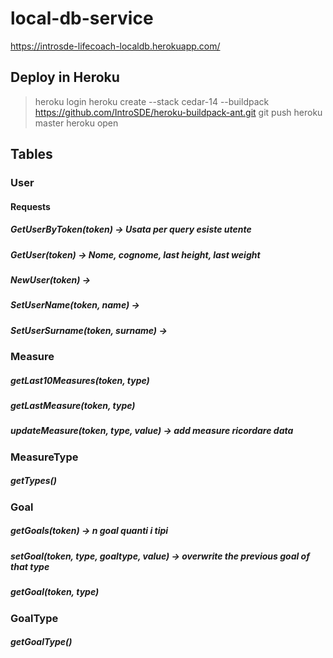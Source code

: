 # local-db-service
https://introsde-lifecoach-localdb.herokuapp.com/

## Deploy in Heroku 
>heroku login
>heroku create --stack cedar-14 --buildpack https://github.com/IntroSDE/heroku-buildpack-ant.git
>git push heroku master
>heroku open

## Tables
### User
#### Requests
##### GetUserByToken(token) -> Usata per query esiste utente
##### GetUser(token) -> Nome, cognome, last height, last weight
##### NewUser(token) -> 
##### SetUserName(token, name) ->
##### SetUserSurname(token, surname) ->

### Measure
##### getLast10Measures(token, type)
##### getLastMeasure(token, type)
##### updateMeasure(token, type, value) -> add measure ricordare data

### MeasureType
##### getTypes()

### Goal
##### getGoals(token) -> n goal quanti i tipi
##### setGoal(token, type, goaltype, value) -> overwrite the previous goal of that type
##### getGoal(token, type)

### GoalType
##### getGoalType()
